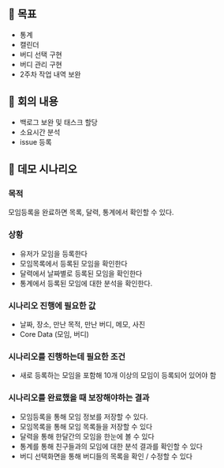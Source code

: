 ## 🎯 목표

- 통계
- 캘린더
- 버디 선택 구현
- 버디 관리 구현
- 2주차 작업 내역 보완

## 📝 회의 내용

- 백로그 보완 및 태스크 할당
- 소요시간 분석
- issue 등록

## 📃 데모 시나리오

### 목적

모임등록을 완료하면 목록, 달력, 통계에서 확인할 수 있다.

### 상황

- 유저가 모임을 등록한다
- 모임목록에서 등록된 모임을 확인한다
- 달력에서 날짜별로 등록된 모임을 확인한다
- 통계에서 등록된 모임에 대한 분석을 확인한다.

### 시나리오 진행에 필요한 값 

- 날짜, 장소, 만난 목적, 만난 버디, 메모, 사진
- Core Data (모임, 버디)

### 시나리오를 진행하는데 필요한 조건

- 새로 등록하는 모임을 포함해 10개 이상의 모임이 등록되어 있어야 함

### 시나리오를 완료했을 때 보장해야하는 결과 

- 모임등록을 통해 모임 정보를 저장할 수 있다.
- 모임목록을 통해 모임 목록들을 저장할 수 있다
- 달력을 통해 한달간의 모임을 한눈에 볼 수 있다
- 통계를 통해 친구들과의 모임에 대한 분석 결과를 확인할 수 있다
- 버디 선택화면을 통해 버디들의 목록을 확인 / 수정할 수 있다